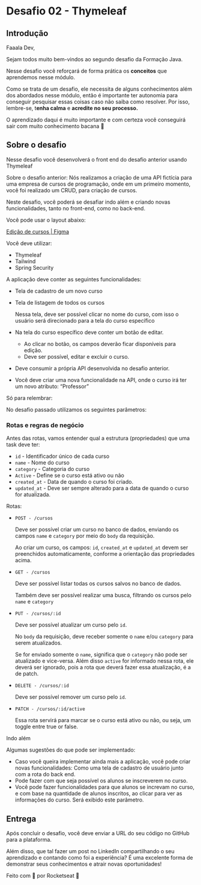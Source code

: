 # Desafio 02 - Thymeleaf

## Introdução

Faaala Dev,

Sejam todos muito bem-vindos ao segundo desafio da Formação Java.

Nesse desafio você reforçará de forma prática os **conceitos** que aprendemos nesse módulo.

Como se trata de um desafio, ele necessita de alguns conhecimentos além dos abordados nesse módulo, então é importante ter autonomia para conseguir pesquisar essas coisas caso não saiba como resolver. Por isso, lembre-se, t**enha calma** e **acredite no seu processo.**

O aprendizado daqui é muito importante e com certeza você conseguirá sair com muito conhecimento bacana 💜

## Sobre o desafio

Nesse desafio você desenvolverá o front end do desafio anterior usando Thymeleaf 

Sobre o desafio anterior: Nós realizamos a criação de uma API fictícia para uma empresa de cursos de programação, onde em um primeiro momento, você foi realizado um CRUD, para criação de cursos.

Neste desafio, você poderá se desafiar indo além e criando novas funcionalidades, tanto no front-end, como no back-end.

Você pode usar o layout abaixo:

[Edição de cursos | Figma](https://www.figma.com/community/file/1372619469197515580/edicao-de-cursos)

Você deve utilizar: 

- Thymeleaf
- Tailwind
- Spring Security

A aplicação deve conter as seguintes funcionalidades:

- Tela de cadastro de um novo curso
- Tela de listagem de todos os cursos
    
    Nessa tela, deve ser possível clicar no nome do curso, com isso o usuário será direcionado para a tela do curso específico
    
- Na tela do curso específico deve conter um botão de editar.
    - Ao clicar no botão, os campos deverão ficar disponíveis para edição.
    - Deve ser possível, editar e excluir o curso.
- Deve consumir a própria API desenvolvida no desafio anterior.
- Você deve criar uma nova funcionalidade na API, onde o curso irá ter um novo atributo: “Professor”

Só para relembrar: 

No desafio passado utilizamos os seguintes parâmetros: 

### Rotas e regras de negócio

Antes das rotas, vamos entender qual a estrutura (propriedades) que uma task deve ter:

- `id` - Identificador único de cada curso
- `name` - Nome do curso
- `category` - Categoria do curso
- `Active` - Define se o curso está ativo ou não
- `created_at` - Data de quando o curso foi criado.
- `updated_at` - Deve ser sempre alterado para a data de quando o curso for atualizada.

Rotas:

- `POST - /cursos`
    
    Deve ser possível criar um curso no banco de dados, enviando os campos `name` e `category` por meio do `body` da requisição.
    
    Ao criar um curso, os campos: `id`, `created_at`   e `updated_at` devem ser preenchidos automaticamente, conforme a orientação das propriedades acima.
    
- `GET - /cursos`
    
    Deve ser possível listar todas os cursos salvos no banco de dados.
    
    Também deve ser possível realizar uma busca, filtrando os cursos pelo `name` e `category`
    
- `PUT - /cursos/:id`
    
    Deve ser possível atualizar um curso pelo `id`.
    
    No `body` da requisição, deve receber somente o `name` e/ou `category` para serem atualizados.
    
    Se for enviado somente o `name`, significa que o `category` não pode ser atualizado e vice-versa. Além disso `active` for informado nessa rota, ele deverá ser ignorado, pois a rota que deverá fazer essa atualização, é a de patch.
    
- `DELETE - /cursos/:id`
    
    Deve ser possível remover um curso pelo `id`.
    
- `PATCH - /cursos/:id/active`
    
    Essa rota servirá para marcar se o curso está ativo ou não, ou seja, um toggle entre true or false.
    

Indo além

Algumas sugestões do que pode ser implementado:

- Caso você queira implementar ainda mais a aplicação, você pode criar novas funcionalidades: Como uma tela de cadastro de usuário junto com a rota do back end.
- Pode fazer com que seja possível os alunos se inscreverem no curso.
- Você pode fazer funcionalidades para que alunos se increvam no curso, e com base na quantidade de alunos inscritos, ao clicar para ver as informações do curso. Será exibido este parâmetro.

## Entrega

Após concluir o desafio, você deve enviar a URL do seu código no GitHub para a plataforma. 

Além disso, que tal fazer um post no LinkedIn compartilhando o seu aprendizado e contando como foi a experiência?
É uma excelente forma de demonstrar seus conhecimentos e atrair novas oportunidades!

Feito com 💜 por Rocketseat 👋
